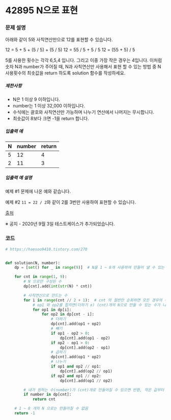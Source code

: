 # 42895 N으로 표현

### 문제 설명

아래와 같이 5와 사칙연산만으로 12를 표현할 수 있습니다.

12 = 5 + 5 + (5 / 5) + (5 / 5)
12 = 55 / 5 + 5 / 5
12 = (55 + 5) / 5

5를 사용한 횟수는 각각 6,5,4 입니다. 그리고 이중 가장 작은 경우는 4입니다.
이처럼 숫자 N과 number가 주어질 때, N과 사칙연산만 사용해서 표현 할 수 있는 방법 중 N 사용횟수의 최솟값을 return 하도록 solution 함수를 작성하세요.

##### 제한사항

- N은 1 이상 9 이하입니다.
- number는 1 이상 32,000 이하입니다.
- 수식에는 괄호와 사칙연산만 가능하며 나누기 연산에서 나머지는 무시합니다.
- 최솟값이 8보다 크면 -1을 return 합니다.

##### 입출력 예

| N    | number | return |
| ---- | ------ | ------ |
| 5    | 12     | 4      |
| 2    | 11     | 3      |

##### 입출력 예 설명

예제 #1
문제에 나온 예와 같습니다.

예제 #2
`11 = 22 / 2`와 같이 2를 3번만 사용하여 표현할 수 있습니다.

[출처](https://www.oi.edu.pl/old/php/show.php?ac=e181413&module=show&file=zadania/oi6/monocyfr)

※ 공지 - 2020년 9월 3일 테스트케이스가 추가되었습니다.





### 코드

```python
# https://haesoo9410.tistory.com/270


def solution(N, number):
    dp = [set() for _ in range(9)]  # N을 1 ~ 8개 사용하여 만들어 낼 수 있는 경우의 수(중복 x)

    for cnt in range(1, 9):
        # N 으로만 구성된 수
        dp[cnt].add(int(str(N) * cnt))

        # 사칙연산으로 만드는 수
        for i in range(cnt // 2 + 1):  # cnt 의 절반만 순회하면 모든 경우의 수 탐색가능
            # op1 와 op2를 합치면(더하기 x) (cnt)개의 N으로 만들 수 있는 수가 나옴
            for op1 in dp[i]:
                for op2 in dp[cnt - i]:
                    # 더하기
                    dp[cnt].add(op1 + op2)
                    # 빼기
                    if op1 - op2 > 0:
                        dp[cnt].add(op1 - op2)
                    if op2 - op1 > 0:
                        dp[cnt].add(op2 - op1)
                    # 곱하기
                    dp[cnt].add(op1 * op2)
                    # 나누기
                    if op1 and op2 // op1:
                        dp[cnt].add(op2 // op1)
                    if op2 and op1 // op2:
                        dp[cnt].add(op1 // op2)

        # 내가 원하는 수(number)가 (cnt)개로 만들어질 수 있으면 반환, 작은 값부터 순회하기 때문에 바로 반환 가능
        if number in dp[cnt]:
            return cnt

    # 1 ~ 8 개의 N 으로는 만들어질 수 없음
    return -1
```

